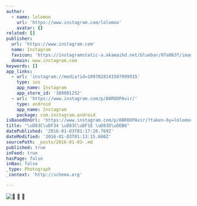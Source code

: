 ```yaml
---
author:
  - name: lolomoo
    url: 'https://www.instagram.com/lolomoo'
    avatar: {}
related: []
publisher:
  url: 'https://www.instagram.com'
  name: Instagram
  favicon: 'https://instagramstatic-a.akamaihd.net/bluebar/07a863f/images/ico/favicon.ico'
  domain: www.instagram.com
keywords: []
app_links:
  - url: 'instagram://media?id=1097828141507999915'
    type: ios
    app_name: Instagram
    app_store_id: '389801252'
  - url: 'https://www.instagram.com/p/88RODPAvir/'
    type: android
    app_name: Instagram
    package: com.instagram.android
isBasedOnUrl: 'https://www.instagram.com/p/88RODPAvir/?taken-by=lolomoo'
title: "\uD83C\uDF34 \uD83C\uDF1E \uD83D\uDEB6"
datePublished: '2016-01-03T01:17:26.769Z'
dateModified: '2016-01-03T01:13:15.600Z'
sourcePath: _posts/2016-01-03-.md
published: true
inFeed: true
hasPage: false
inNav: false
_type: Photograph
_context: 'http://schema.org'

---
```

![  ](https://scontent.cdninstagram.com/hphotos-xap1/t51.2885-15/s640x640/sh0.08/e35/12142118_512470162293853_442450023_n.jpg)